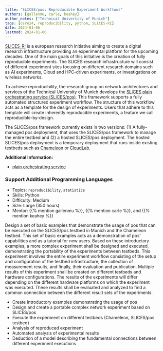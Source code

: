 ```yaml
---
title: "SLICES/pos: Reproducible Experiment Workflows"
authors: [gallenmu, carle, keahey]
author_notes: ["Technical University of Munich"]
tags: [osre24, reproducibility, python, SLICES-RI]
date: 2024-01-06
lastmod: 2024-01-06
---
```


[SLICES-RI](https://www.slices-ri.eu/) is a european research initiative aiming to create a digital research infrastructure providing an experimental platform for the upcoming decades.
One of the main goals of this initiative is the creation of fully reproducible experiments.
The SLICES research infrastructure will consist of different experiment sites focusing on different research domains such as AI experiments, Cloud and HPC-driven experiments, or investigations on wireless networks.

To achieve reproducibility, the research group on network architectures and services of the Technical University of Munich develops the [SLICES plain orchestrating service (SLICES/pos)](https://dl.acm.org/doi/10.1145/3485983.3494841).
This framework supports a fully automated structured experiment workflow.
The structure of this workflow acts as a template for the design of experiments.
Users that adhere to this template will create inherently reproducible experiments, a feature we call reproducible-by-design.

The SLICES/pos framework currently exists in two versions:
(1) A fully-managed pos deployment, that uses the SLICES/pos framework to manage the entire testbed and (2) a hosted SLICES/pos deployment.
The hosted SLICES/pos deployment is a temporary deployment that runs inside existing testbeds such as [Chameleon](https://chameleoncloud.org/) or [CloudLab](https://cloudlab.us/).

**Additional Information:**

* [plain orchestrating service](https://dl.acm.org/doi/10.1145/3485983.3494841)

### Support Additional Programming Languages

* Topics: `reproducibility`, `statistics`
* Skills: Python
* Difficulty: Medium
* Size: Large (350 hours)
* Mentor: {{% mention gallenmu %}}, {{% mention carle %}}, and {{% mention keahey %}}

Design a set of basic examples that demonstrate the usage of pos that can be executed on the SLICES/pos testbed in Munich and the Chameleon testbed.
This set of basic examples acts as a demonstration of pos' capabilities and as a tutorial for new users.
Based on these introductory examples, a more complex experiment shall be designed and executed, demonstrating the portability of the experiments between testbeds.
This experiment involves the entire experiment workflow consisting of the setup and configuration of the testbed infrastructure, the collection of measurement results, and finally, their evaluation and publication.
Multiple results of this experiment shall be created on different testbeds and hardware configurations.
The results of the experiments will differ depending on the different hardware platforms on which the experiment was executed.
These results shall be evaluated and analyzed to find a common connection between the different result sets of the experiments.

* Create introductory examples demonstrating the usage of pos
* Design and create a portable complex network experiment based on SLICES/pos
* Execute the experiment on different testbeds (Chameleon, SLICES/pos testbed)
* Analysis of reproduced experiment
* Automated analysis of experimental results
* Deduction of a model describing the fundamental connections between different experiment executions


